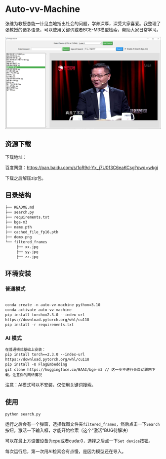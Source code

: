 # Auto-vv-Machine

张维为教授总能一针见血地指出社会的问题，学养深厚，深受大家喜爱。我整理了张教授的诸多语录，可以使用关键词或者BGE-M3模型检索，帮助大家日常学习。


![demo.png](demo.png)

## 资源下载
下载地址：

百度网盘：https://pan.baidu.com/s/1oR9d-Yx_j7U013C6eaKCsg?pwd=wkgj 

下载之后解压zip包。

## 目录结构
```
├── README.md
├── search.py
├── requirements.txt
├── bge-m3
├── name.pth
├── cached_file_fp16.pth
├── demo.png
└── filtered_frames
     ├── xx.jpg
     ├── yy.jpg
     ├── zz.jpg
```


## 环境安装
### 普通模式
```

conda create -n auto-vv-machine python=3.10
conda activate auto-vv-machine
pip install torch==2.3.0 --index-url https://download.pytorch.org/whl/cu118
pip install -r requirements.txt
```

### AI 模式
```
在普通模式基础上安装：
pip install torch==2.3.0 --index-url https://download.pytorch.org/whl/cu118
pip install -U FlagEmbedding
git clone https://huggingface.co/BAAI/bge-m3 // 这一步不进行会自动联网下载，注意你的网络情况
```

注意：AI模式可以不安装，仅使用关键词搜索。

## 使用

```
python search.py
```

运行之后会有一个弹窗，选择截图文件夹``filtered_frames``，然后点击一下``Search``按钮，激活一下输入框，才能开始检索（这个“激活”BUG待解决）

可以在最上方设置设备为cpu或者cuda:0，选择之后点一下``Set device``按钮。

每次运行后，第一次用AI检索会有点慢，是因为模型还在导入。

